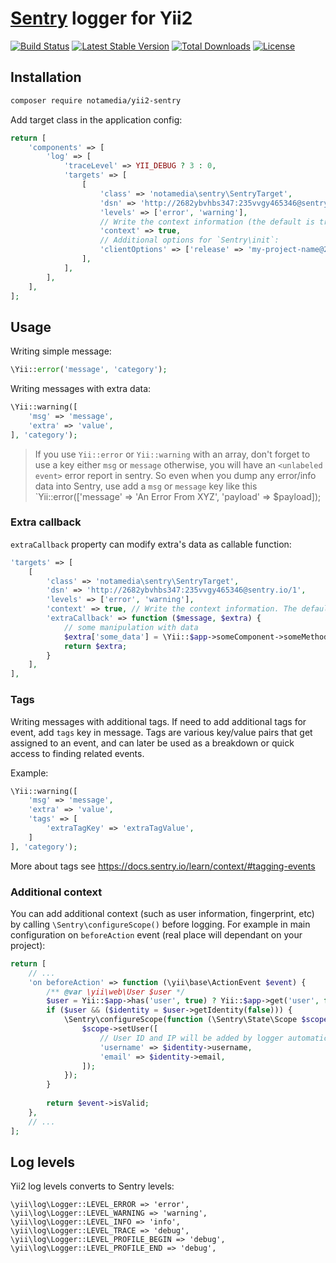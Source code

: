 # [Sentry](https://sentry.io) logger for Yii2

[![Build Status](https://travis-ci.org/notamedia/yii2-sentry.svg)](https://travis-ci.org/notamedia/yii2-sentry)
[![Latest Stable Version](https://poser.pugx.org/notamedia/yii2-sentry/v/stable)](https://packagist.org/packages/notamedia/yii2-sentry) 
[![Total Downloads](https://poser.pugx.org/notamedia/yii2-sentry/downloads)](https://packagist.org/packages/notamedia/yii2-sentry) 
[![License](https://poser.pugx.org/notamedia/yii2-sentry/license)](https://packagist.org/packages/notamedia/yii2-sentry)

## Installation

```bash
composer require notamedia/yii2-sentry
```

Add target class in the application config:

```php
return [
    'components' => [
        'log' => [
            'traceLevel' => YII_DEBUG ? 3 : 0,
            'targets' => [
                [
                    'class' => 'notamedia\sentry\SentryTarget',
                    'dsn' => 'http://2682ybvhbs347:235vvgy465346@sentry.io/1',
                    'levels' => ['error', 'warning'],
                    // Write the context information (the default is true):
                    'context' => true,
                    // Additional options for `Sentry\init`:
                    'clientOptions' => ['release' => 'my-project-name@2.3.12']
                ],
            ],
        ],
    ],
];
```

## Usage

Writing simple message:

```php
\Yii::error('message', 'category');
```

Writing messages with extra data:

```php
\Yii::warning([
    'msg' => 'message',
    'extra' => 'value',
], 'category');
```

> If you use `Yii::error` or `Yii::warning` with an array, don't forget to use a key either `msg` or `message` otherwise, you will have an `<unlabeled event>` error report in sentry. So even when you dump any error/info data into Sentry, use add a `msg` or `message` key like this `Yii::error(['message' => 'An Error From XYZ', 'payload' => $payload]);

### Extra callback

`extraCallback` property can modify extra's data as callable function:
 
```php
'targets' => [
    [
        'class' => 'notamedia\sentry\SentryTarget',
        'dsn' => 'http://2682ybvhbs347:235vvgy465346@sentry.io/1',
        'levels' => ['error', 'warning'],
        'context' => true, // Write the context information. The default is true.
        'extraCallback' => function ($message, $extra) {
            // some manipulation with data
            $extra['some_data'] = \Yii::$app->someComponent->someMethod();
            return $extra;
        }
    ],
],
```

### Tags

Writing messages with additional tags. If need to add additional tags for event, add `tags` key in message. Tags are various key/value pairs that get assigned to an event, and can later be used as a breakdown or quick access to finding related events.

Example:

```php
\Yii::warning([
    'msg' => 'message',
    'extra' => 'value',
    'tags' => [
        'extraTagKey' => 'extraTagValue',
    ]
], 'category');
```

More about tags see https://docs.sentry.io/learn/context/#tagging-events

### Additional context

You can add additional context (such as user information, fingerprint, etc) by calling `\Sentry\configureScope()` before logging.
For example in main configuration on `beforeAction` event (real place will dependant on your project):
```php
return [
    // ...
    'on beforeAction' => function (\yii\base\ActionEvent $event) {
        /** @var \yii\web\User $user */
        $user = Yii::$app->has('user', true) ? Yii::$app->get('user', false) : null;
        if ($user && ($identity = $user->getIdentity(false))) {
            \Sentry\configureScope(function (\Sentry\State\Scope $scope) use ($identity) {
                $scope->setUser([
                    // User ID and IP will be added by logger automatically
                    'username' => $identity->username,
                    'email' => $identity->email,
                ]);
            });
        }
    
        return $event->isValid;
    },
    // ...
];
```

## Log levels

Yii2 log levels converts to Sentry levels:

```
\yii\log\Logger::LEVEL_ERROR => 'error',
\yii\log\Logger::LEVEL_WARNING => 'warning',
\yii\log\Logger::LEVEL_INFO => 'info',
\yii\log\Logger::LEVEL_TRACE => 'debug',
\yii\log\Logger::LEVEL_PROFILE_BEGIN => 'debug',
\yii\log\Logger::LEVEL_PROFILE_END => 'debug',
```
